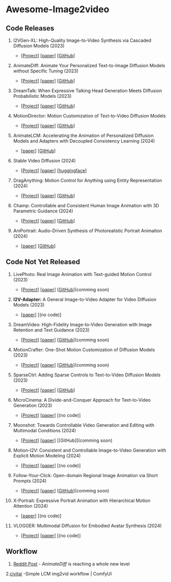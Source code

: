 # Awesome-Image2video

## Code Releases

1. I2VGen-XL: High-Quality Image-to-Video Synthesis via Cascaded Diffusion Models (2023)
   - [[Project](https://i2vgen-xl.github.io/)]
     [[paper](https://arxiv.org/abs/2311.04145)]
     [[GitHub](https://github.com/ali-vilab/VGen)]

2. AnimateDiff: Animate Your Personalized Text-to-Image Diffusion Models without Specific Tuning (2023)
   - [[Project](https://animatediff.github.io/)]
     [[paper](https://arxiv.org/abs/2307.04725)]
     [[GitHub](https://github.com/guoyww/AnimateDiff)]

3. DreamTalk: When Expressive Talking Head Generation Meets Diffusion Probabilistic Models (2023)
   - [[Project](https://dreamtalk-project.github.io/)]
     [[paper](https://arxiv.org/abs/2312.09767)]
     [[GitHub](https://github.com/ali-vilab/dreamtalk)]

4. MotionDirector: Motion Customization of Text-to-Video Diffusion Models
   - [[Project](https://showlab.github.io/MotionDirector/)]
     [[paper](https://arxiv.org/abs/2310.08465)]
     [[GitHub](https://github.com/showlab/MotionDirector)]
     
5. AnimateLCM: Accelerating the Animation of Personalized Diffusion Models and Adapters with Decoupled Consistency Learning (2024)
   - [[paper](https://arxiv.org/abs/2402.00769)]
     [[GitHub](https://github.com/G-U-N/AnimateLCM)]

6. Stable Video Diffusion (2024)
   - [[Project](https://stability.ai/news/stable-video-diffusion-open-ai-video-model)]
     [[paper](https://stability.ai/research/stable-video-diffusion-scaling-latent-video-diffusion-models-to-large-datasets)]
     [[huggingface](https://huggingface.co/stabilityai/stable-video-diffusion-img2vid-xt)]

7. DragAnything: Motion Control for Anything using Entity Representation (2024)
   - [[Project](https://weijiawu.github.io/draganything_page/)]
      [[paper](https://arxiv.org/abs/2403.07420)]
      [[GitHub](https://github.com/showlab/DragAnything)]

8. Champ: Controllable and Consistent Human Image Animation with 3D Parametric Guidance (2024)
   -  [[Project](https://fudan-generative-vision.github.io/champ/#/)]
      [[paper](https://arxiv.org/abs/2403.14781)]
      [[GitHub](https://github.com/fudan-generative-vision/champ)]

9. AniPortrait: Audio-Driven Synthesis of Photorealistic Portrait Animation (2024)
   -  [[paper](https://arxiv.org/abs/2403.17694)]
      [[GitHub](https://github.com/Zejun-Yang/AniPortrait)]

## Code Not Yet Released

1. LivePhoto: Real Image Animation with Text-guided Motion Control (2023)
   - [[Project](https://xavierchen34.github.io/LivePhoto-Page/)]
      [[paper](https://arxiv.org/abs/2312.02928)]
      [[GitHub](https://github.com/XavierCHEN34/LivePhoto)](comming soon)
     
2. **I2V-Adapter:** A General Image-to-Video Adapter for Video Diffusion Models (2023)
   - [[paper](https://arxiv.org/abs/2312.16693)]
     [(no code)]
     
3. DreamVideo: High-Fidelity Image-to-Video Generation with Image Retention and Text Guidance (2023)
   - [[Project](https://anonymous0769.github.io/DreamVideo/)]
      [[paper](https://arxiv.org/abs/2312.03018)]
      [[GitHub](https://github.com/anonymous0769/DreamVideo)](comming soon)
     
4. MotionCrafter: One-Shot Motion Customization of Diffusion Models (2023)
   - [[Project](https://zyxelsa.github.io/homepage-motioncrafter/)]
      [[paper](https://arxiv.org/abs/2312.05288)]
      [[GitHub](https://github.com/zyxElsa/MotionCrafter)](comming soon)
5. SparseCtrl: Adding Sparse Controls to Text-to-Video Diffusion Models (2023)
   - [[Project](https://guoyww.github.io/projects/SparseCtrl/)]
      [[paper](https://arxiv.org/abs/2311.16933)]
      [[GitHub](https://github.com/guoyww/AnimateDiff#202312-animatediff-v3-and-sparsectrl)]
     
6. MicroCinema: A Divide-and-Conquer Approach for Text-to-Video Generation (2023)
   - [[Project](https://wangyanhui666.github.io/MicroCinema.github.io/)]
      [[paper](https://arxiv.org/abs/2311.18829)]
      [(no code)]
     
7. Moonshot: Towards Controllable Video Generation and Editing with Multimodal Conditions (2024)
   - [[Project](https://showlab.github.io/Moonshot/)]
      [[paper](https://arxiv.org/abs/2401.01827)]
      [[GitHub]](comming soon)
     
8. Motion-I2V: Consistent and Controllable Image-to-Video Generation with Explicit Motion Modeling (2024)
   -  [[Project](https://xiaoyushi97.github.io/Motion-I2V/)]
      [[paper](https://arxiv.org/abs/2401.15977)]
      [(no code)]
     
9. Follow-Your-Click: Open-domain Regional Image Animation via Short Prompts (2024)
   -  [[Project](https://follow-your-click.github.io/)]
      [[paper](https://arxiv.org/abs/2403.08268)]
      [[GitHub](https://github.com/mayuelala/FollowYourClick)](comming soon)

10. X-Portrait: Expressive Portrait Animation with Hierarchical Motion Attention (2024)
    -  [[paper](https://arxiv.org/abs/2403.15931)]
        [(no code)]

11. VLOGGER: Multimodal Diffusion for Embodied Avatar Synthesis (2024)
    -   [[Project](https://enriccorona.github.io/vlogger/)]
      [[paper](https://arxiv.org/abs/2403.08764)]
        [(no code)]
    

## Workflow

1. [Reddit Post](https://www.reddit.com/r/StableDiffusion/comments/1bpl6gx/animatediff_is_reaching_a_whole_new_level_of/) - *AnimateDiff* is reaching a whole new level

2.[civitai](https://civitai.com/models/335070/simple-lcm-img2vid-workflow-or-comfyui) -Simple LCM img2vid workflow | ComfyUI

